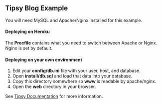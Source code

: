 ## Tipsy Blog Example

You will need MySQL and Apache/Nginx installed for this example.

#### Deploying on Heroku

The **Procfile** contains what you need to switch between Apache or Nginx. Nginx is set by default.


#### Deploying on your own environment

1. Edit your **config/db.ini** file with your user, host, and database.
2. Open **install/db.sql** and load that data into your database.
3. Copy this directory somewhere so **www** is readable by apache/nginx.
4. Open the **web** directory in your browser.


See [Tipsy Documentation](https://github.com/arzynik/Tipsy/wiki) for more information.

